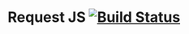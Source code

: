 # Request JS [![Build Status](https://travis-ci.org/philipgiuliani/request-js.svg?branch=master)](https://travis-ci.org/philipgiuliani/request-js)

